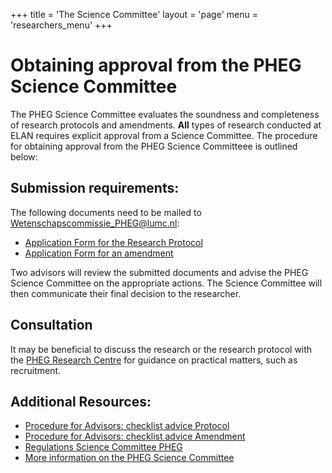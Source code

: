 +++
title = 'The Science Committee'
layout = 'page'
menu = 'researchers_menu'
+++

# Obtaining approval from the PHEG Science Committee

The PHEG Science Committee evaluates the soundness and completeness of research protocols and amendments. **All** types of research conducted at ELAN requires explicit approval from a Science Committee. The procedure for obtaining approval from the PHEG Science Committeee is outlined below:

## Submission requirements:
The following documents need to be mailed to Wetenschapscommissie_PHEG@lumc.nl:

- [Application Form for the Research Protocol](https://www.lumc.nl/siteassets/over-het-lumc/afdelingen/pheg/bestanden/aanmeldformulier-protocol-wetenschapscommissie-pheg-versie-13-11-2023.pdf)
- [Application Form for an amendment](https://www.lumc.nl/siteassets/over-het-lumc/afdelingen/pheg/bestanden/aanmeldformulieramendementwetenschapscommissie.pdf)

Two advisors will review the submitted documents and advise the PHEG Science Committee on the appropriate actions. The Science Committee will then communicate their final decision to the researcher.

## Consultation
It may be beneficial to discuss the research or the research protocol with the [PHEG Research Centre](https://www.lumc.nl/afdelingen/public-health-en-eerstelijnsgeneeskunde/onderzoekscentrum/) for guidance on practical matters, such as recruitment.

## Additional Resources:
- [Procedure for Advisors: checklist advice Protocol](https://www.lumc.nl/siteassets/over-het-lumc/afdelingen/pheg/bestanden/checklistadviesprotocolwetenschapscommissiepheg.pdf)
- [Procedure for Advisors: checklist advice Amendment](https://www.lumc.nl/siteassets/over-het-lumc/afdelingen/pheg/bestanden/checklistadviesamendementwetenschapscommissiepheg.pdf)
- [Regulations Science Committee PHEG](https://www.lumc.nl/siteassets/over-het-lumc/afdelingen/pheg/bestanden/regelementwetenschapscommissiepheg.pdf)
- [More information on the PHEG Science Committee](https://www.lumc.nl/afdelingen/public-health-en-eerstelijnsgeneeskunde/pheg-wetenschapscommissie/)
